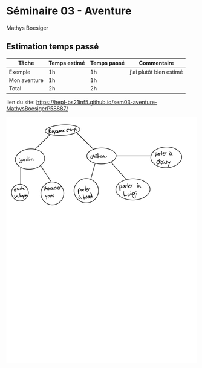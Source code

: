 # Séminaire 03 - Aventure

Mathys Boesiger

## Estimation temps passé

| Tâche        | Temps estimé | Temps passé | Commentaire                   |
| ------------ | ------------ | ----------- | ----------------------------- |
| Exemple      | 1h           | 1h          | j'ai plutôt bien estimé       |
| Mon aventure | 1h           | 1h          |                               |
| Total        | 2h           | 2h          |                               |

lien du site: https://hepl-bs21inf5.github.io/sem03-aventure-MathysBoesigerP58887/

![Organigramme](Images/Organigramme%20Aventure-1.jpg "Mon organigramme")